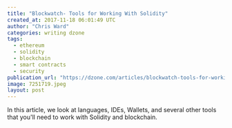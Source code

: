 ```yaml
---
title: "Blockwatch- Tools for Working With Solidity"
created_at: 2017-11-18 06:01:49 UTC
author: "Chris Ward"
categories: writing dzone
tags:
  - ethereum
  - solidity
  - blockchain
  - smart contracts
  - security
publication_url: "https://dzone.com/articles/blockwatch-tools-for-working-with-solidity"
image: 7251719.jpeg
layout: post
---
```

In this article, we look at languages, IDEs, Wallets, and several other tools that you'll need to work with Solidity and blockchain.

